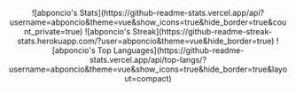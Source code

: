 <p align="center">
    ![abponcio's Stats](https://github-readme-stats.vercel.app/api?username=abponcio&theme=vue&show_icons=true&hide_border=true&count_private=true)
    ![abponcio's Streak](https://github-readme-streak-stats.herokuapp.com/?user=abponcio&theme=vue&hide_border=true)
    ![abponcio's Top Languages](https://github-readme-stats.vercel.app/api/top-langs/?username=abponcio&theme=vue&show_icons=true&hide_border=true&layout=compact)
</p>

